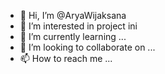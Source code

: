- 👋 Hi, I’m @AryaWijaksana
- 👀 I’m interested in project ini
- 🌱 I’m currently learning ...
- 💞️ I’m looking to collaborate on ...
- 📫 How to reach me ...

<!---
AryaWijaksana/AryaWijaksana is a ✨ special ✨ repository because its `README.md` (this file) appears on your GitHub profile.
You can click the Preview link to take a look at your changes.
--->
